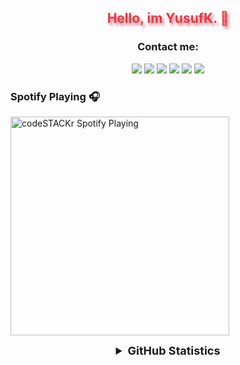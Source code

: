 <h2 align="center" style="color:#e63946;text-shadow: 3px 4px 4px rgba(205, 50, 70, 0.7);">Hello, im YusufK. 👋</h2>

<h3 align="center">Contact me:</h3>

<p align="center">
   <a href="https://discord.com/users/466938634583670794" target"blank_"><img src="https://img.shields.io/badge/discord%20-111111.svg?&style=for-the-badge&logo=discord&logoColor=white"></a>
   <a href="https://open.spotify.com/user/coy3xk1emd9z97qlezwpezuui" target"blank_"><img src="https://img.shields.io/badge/Spotify%20-111111.svg?&style=for-the-badge&logo=spotify&logoColor=white"></a>
   <a href="https://www.youtube.com/channel/UCj5svUAZX3H5wFZpRJybMMA" target"blank_"><img src="https://img.shields.io/badge/youtube%20-111111.svg?&style=for-the-badge&logo=youtube&logoColor=white"></a>
   <a href="https://instagram.com/yusufkstl" target"blank_"><img src="https://img.shields.io/badge/INSTAGRAM%20-111111.svg?&style=for-the-badge&logo=instagram&logoColor=white"></a>
   <a href="https://github.com/yusufk0" target"blank_"><img src="https://img.shields.io/badge/GitHub%20-111111.svg?&style=for-the-badge&logo=github&logoColor=white"></a>
   <a href="https://twitter.com/yusufkstll" target"blank_"><img src="https://img.shields.io/badge/Twitter%20-111111.svg?&style=for-the-badge&logo=twitter&logoColor=white"></a>
</p>

### Spotify Playing 🎧
[<img src="https://novatorem.coy3xk1emd9z97qlezwpezuui.vercel.app/api/spotify-playing" alt="codeSTACKr Spotify Playing" width="350" />](https://open.spotify.com/user/coy3xk1emd9z97qlezwpezuui)

<details align="center">
  <summary style="font-weight: bold; font-size: 18px">GitHub Statistics</summary>
<img src="https://github-readme-stats.vercel.app/api?username=yusufk0&show_icons=true&theme=tokyonight" width="%100" height="150px" alt="stats" />
<img src="https://github-readme-stats.vercel.app/api/top-langs/?username=yusufk0&layout=compact&theme=tokyonight" width="%100" height="150px" alt="stats" />
<img src="https://github-profile-trophy.vercel.app/?username=yusufk0&theme=nord" width="%100" height="150px" alt="stats" />
</details>
